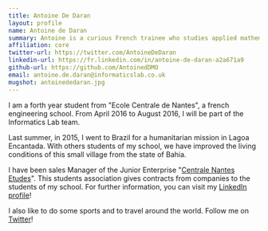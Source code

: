 ```yaml
---
title: Antoine De Daran
layout: profile
name: Antoine de Daran
summary: Antoine is a curious French trainee who studies applied mathematics.
affiliation: core
twitter-url: https://twitter.com/AntoineDeDaran
linkedin-url: https://fr.linkedin.com/in/antoine-de-daran-a2a671a9
github-url: https://github.com/AntoinedDMO
email: antoine.de.daran@informaticslab.co.uk
mugshot: antoinededaran.jpg
---
```


I am a forth year student from "Ecole Centrale de Nantes", a french engineering school. From April 2016 to August 2016, I will be part of the Informatics Lab team.

Last summer, in 2015, I went to Brazil for a humanitarian mission in Lagoa Encantada. With others students of my school, we have improved the living conditions of this small village from the state of Bahia.

I have been sales Manager of the Junior Enterprise "[Centrale Nantes Etudes](http://en.centralenantesetudes.fr)". This students association gives contracts from companies to the students of my school. For further information, you can visit my [LinkedIn profile](https://fr.linkedin.com/in/antoine-de-daran-a2a671a9)!

I also like to do some sports and to travel around the world. Follow me on [Twitter](https://twitter.com/AntoineDeDaran)!
